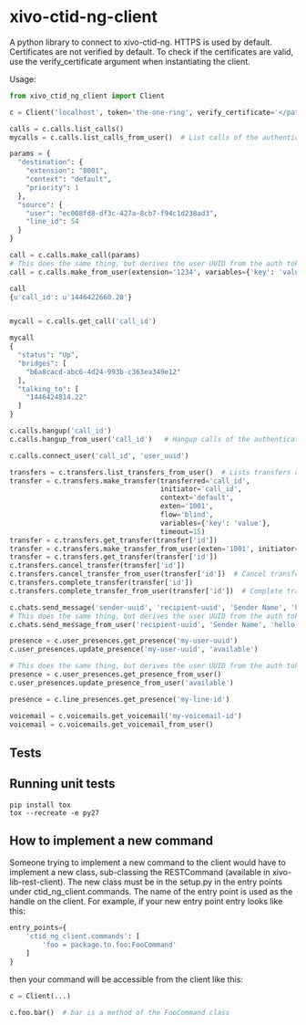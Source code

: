 xivo-ctid-ng-client
===================

A python library to connect to xivo-ctid-ng. HTTPS is used by default. Certificates are not verified by default. To check if the certificates are valid, use the verify_certificate argument when instantiating the client.

Usage:

```python
from xivo_ctid_ng_client import Client

c = Client('localhost', token='the-one-ring', verify_certificate='</path/to/trusted/certificate>')

calls = c.calls.list_calls()
mycalls = c.calls.list_calls_from_user()  # List calls of the authenticated user

params = {
  "destination": {
    "extension": "8001",
    "context": "default",
    "priority": 1
  },
  "source": {
    "user": "ec008fd8-df3c-427a-8cb7-f94c1d238ad3",
    "line_id": 54
  }
}

call = c.calls.make_call(params)
# This does the same thing, but derives the user UUID from the auth token
call = c.calls.make_from_user(extension='1234', variables={'key': 'value'}, line_id=54)

call
{u'call_id': u'1446422660.20'}


mycall = c.calls.get_call('call_id')

mycall
{
  "status": "Up",
  "bridges": [
    "b6a8cacd-abc6-4d24-993b-c363ea349e12"
  ],
  "talking_to": [
    "1446424814.22"
  ]
}

c.calls.hangup('call_id')
c.calls.hangup_from_user('call_id')   # Hangup calls of the authenticated user

c.calls.connect_user('call_id', 'user_uuid')

transfers = c.transfers.list_transfers_from_user()  # Lists transfers of the authenticated user
transfer = c.transfers.make_transfer(transferred='call_id',
                                     initiator='call_id',
                                     context='default',
                                     exten='1001',
                                     flow='blind',
                                     variables={'key': 'value'},
                                     timeout=15)
transfer = c.transfers.get_transfer(transfer['id'])
transfer = c.transfers.make_transfer_from_user(exten='1001', initiator='call-id', flow='blind', timeout=15)
transfer = c.transfers.get_transfer(transfer['id'])
c.transfers.cancel_transfer(transfer['id'])
c.transfers.cancel_transfer_from_user(transfer['id'])  # Cancel transfers of the authenticated user
c.transfers.complete_transfer(transfer['id'])
c.transfers.complete_transfer_from_user(transfer['id'])  # Complete transfers of the authenticated user

c.chats.send_message('sender-uuid', 'recipient-uuid', 'Sender Name', 'hello world!', to_xivo_uuid='optional-xivo-uuid')
# This does the same thing, but derives the user UUID from the auth token
c.chats.send_message_from_user('recipient-uuid', 'Sender Name', 'hello world!', to_xivo_uuid='optional-xivo-uuid')

presence = c.user_presences.get_presence('my-user-uuid')
c.user_presences.update_presence('my-user-uuid', 'available')

# This does the same thing, but derives the user UUID from the auth token
presence = c.user_presences.get_presence_from_user()
c.user_presences.update_presence_from_user('available')

presence = c.line_presences.get_presence('my-line-id')

voicemail = c.voicemails.get_voicemail('my-voicemail-id')
voicemail = c.voicemails.get_voicemail_from_user()

```

## Tests

Running unit tests
------------------

```
pip install tox
tox --recreate -e py27
```

## How to implement a new command

Someone trying to implement a new command to the client would have to implement a new class, sub-classing the RESTCommand (available in xivo-lib-rest-client). The new class must be in the setup.py in the entry points under ctid_ng_client.commands. The name of the entry point is used as the handle on the client. For example, if your new entry point entry looks like this:

```python
entry_points={
    'ctid_ng_client.commands': [
        'foo = package.to.foo:FooCommand'
    ]
}
```

then your command will be accessible from the client like this:

```python
c = Client(...)

c.foo.bar()  # bar is a method of the FooCommand class
```
